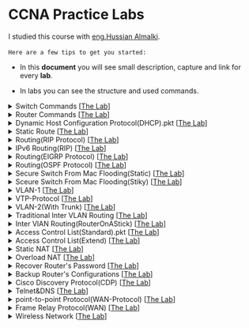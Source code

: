 # CCNA Practice Labs

I studied this course with <a href="http://www.halmalki.net/" target="_blank">eng.Hussian Almalki</a>.

`Here are a few tips to get you started:`

- In this **document** you will see small description, capture and link for every **lab**.

- In labs you can see the structure and used commands.

<details>
<summary>
Switch Commands
 [<a href="labs\SwitchCommands.pkt" target="_blank">The Lab</a>]
</summary>
<details>
<summary>
Topic Summary:
</summary>

![](labs-summaries/switch-config.jpeg)

</details>
<br>

Photo From Lab
![](imgs/SwitchCommands.png)

</details>
<details>
<summary>
Router Commands
 [<a href="labs\RouterCommands.pkt" target="_blank">The Lab</a>]
</summary>
<details>
<summary>
Topic Summary:

</summary>
 
 ![](imgs/RouterCommands.png)

</details>
<br>

Photo From Lab

</details>
<details>
<summary>
Dynamic Host Configuration Protocol(DHCP).pkt
 [<a href="labs\Dynamic-Host-Configuration-Protocol(DHCP).pkt" target="_blank">The Lab</a>]
</summary>
<details>
<summary>
Topic Summary:

</summary>

 ![](labs-summaries/dhcp.jpeg)

</details>
<br>

Photo From Lab
![DHCP](imgs/DHCP.png)

</details>
<details>
<summary>
Static Route  
[<a href="labs\StaticRoute.pkt" target="_blank">The Lab</a>]
</summary>
<details>
<summary>
Topic Summary:

</summary>

![](labs-summaries/static-route.jpeg)

</details>
<br>

Photo From Lab
![](imgs/StaticRoute.png)

</details>
<details>
<summary>
Routing(RIP Protocol)
 [<a href="labs\\Routing(RIP Protocol).pkt" target="_blank">The Lab</a>]
</summary>
<details>
<summary>
Topic Summary:

</summary>

![](labs-summaries/rip-protocol.jpeg)

</details>
<br>

Photo From Lab
![](imgs/RIP%20Protocol.png)

</details>
<details>
<summary>
IPv6 Routing(RIP)
 [<a href="labs\\IPv6Routing(RIP).pkt" target="_blank">The Lab</a>]
</summary>
<details>
<summary>
Topic Summary:

</summary>

![](labs-summaries/ipv6Routing.jpeg)

</details>
<br>

Photo From Lab
![](imgs/IPv6-Routing(RIP).png)

</details>
<details>
<summary>
Routing(EIGRP Protocol)
 [<a href="labs\\Routing(EIGRP Protocol).pkt" target="_blank">The Lab</a>]
</summary>
<details>
<summary>
Topic Summary:

</summary>

![](labs-summaries/eigrp-protocol.jpeg)

</details>
<br>

Photo From Lab
![](imgs/StaticRoute.png)

</details>
<details>
<summary>
Routing(OSPF Protocol)
 [<a href="labs\\Routing(OSPF Protocol).pkt" target="_blank">The Lab</a>]
</summary>
<details>
<summary>
Topic Summary:

</summary>

![](labs-summaries/ospf-protocol.jpeg)

</details>
<br>

Photo From Lab
![](imgs/OSPF-Protocol.png)

</details>
<details>
<summary>
Secure Switch From Mac Flooding(Static) [<a href="labs\SecureSwitchFromMacFlooding(Static).pkt" target="_blank">The Lab</a>]
</summary>
<details>
<summary>
Topic Summary:

</summary>
![](labs-summaries/securing-switch.jpeg)

</details>
<br>

Photo From Lab
![](imgs/SecurySwitch(Static).png)

</details>
<details>
<summary>
Sceure Switch From Mac Flooding(Stiky) [<a href="labs\SceureSwitchFromMacFlooding(Stiky).pkt" target="_blank">The Lab</a>]
</summary>
<details>
<summary>

</summary>

</details>
<br>

Photo From Lab
![](imgs/SecureSwitch(Stiky).png)

</details>
<details>
<summary>
VLAN-1 [<a href="labs\VLAN-1.pkt" target="_blank">The Lab</a>]
</summary>
<details>
<summary>
 Topic Summary:

</summary>

![](labs-summaries/VLAN-1.jpeg)

</details>
<br>

Photo From Lab
![](imgs/VLAN-1.png)

</details>
<details>
<summary>
VTP-Protocol [<a href="labs\VTP-Protocol.pkt" target="_blank">The Lab</a>]
</summary>
<details>
<summary>
Topic Summary:

</summary>

![](labs-summaries/vtp-protocol.jpeg)

</details>
<br>

Photo From Lab
![](imgs/VTP-Protocol.png)

</details><details>
<summary>
VLAN-2(With Trunk) [<a href="labs\VLAN-2(With Trunk).pkt" target="_blank">The Lab</a>]
</summary>
<details>
<summary>
Topic Summary:

</summary>

![](labs-summaries/vlan-2.jpeg)

</details>
<br>

Photo From Lab
![](imgs/VLAN-2.png)

</details><details>
<summary>
Traditional Inter VLAN Routing
[<a href="labs\Traditional-Inter-VLAN-Routing.pkt" target="_blank">The Lab</a>]
</summary>
<details>
<summary>
Topic Summary:

</summary>

![](labs-summaries/inter-vlan-routing(traditional.jpeg)

</details>
<br>

Photo From Lab
![](imgs/Inter-VLAN-Routing(Traditional).png)

</details>
<details>
<summary>
Inter VlAN Routing(RouterOnAStick)
 [<a href="labs\Inter-VlAN-Routing(RouterOnAStick.pkt" target="_blank">The Lab</a>]
</summary>
<details>
<summary>
Topic Summary:

</summary>

![](labs-summaries/)

</details>
<br>

Photo From Lab
![](imgs/Inter-VLAN-Routing(RouterOnStick).png)

</details>
<details>
<summary>
Access Control List(Standard).pkt
 [<a href="labs\AccessControlList(Standard).pkt" target="_blank">The Lab</a>]
</summary>
<details>
<summary>
Topic Summary

</summary>

![](labs-summaries/ACL(standard).png)
</details>
<br>

Photo From Lab
![](imgs/ACL(Standared).png)
</details>
<details>
<summary>
Access Control List(Extend)
 [<a href="labs\AccessControlList(Extend).pkt" target="_blank">The Lab</a>]
</summary>
<details>
<summary>
Topic Summary:

</summary>

![](labs-summaries/acl(extends).jpeg)

</details>
<br>

Photo From Lab
![](imgs/ACL(Extend).png)

</details><details>
<summary>
Static NAT
 [<a href="labs\Static-NAT.pkt" target="_blank">The Lab</a>]
</summary>
<details>
<summary>
Topic Summary:

</summary>

![](labs-summaries/NAT.jpeg)

</details>
<br>

Photo From Lab
![](imgs/Static-NAT.png)

</details><details>
<summary>
Overload NAT
 [<a href="labs\Overload-NAT.pkt" target="_blank">The Lab</a>]
</summary>
<details>
<summary>

</summary>

</details>
<br>

Photo From Lab
![](imgs/Overloaded-NAT.png)

</details><details>
<summary>
Recover Router's Password
 [<a href="labs\RecoverRouter'sPassword.pkt" target="_blank">The Lab</a>]
</summary>
<details>
<summary>
Topic Summary:

</summary>
![](labs-summaries/recoveringRouterPassword.jpeg)

</details>
<br>

Photo From Lab
![](imgs/RecoverRouterPassword.png)

</details><details>
<summary>
Backup Router's Configurations
 [<a href="labs\BackupRouter'sConfigrations.pkt" target="_blank">The Lab</a>]
</summary>
<details>
<summary>
Topic Summary:

</summary>

![](labs-summaries/backupRouterConfig.jpeg)

</details>
<br>

Photo From Lab
![](imgs/BackupRouterConfigruration.png)

</details><details>
<summary>
Cisco Discovery Protocol(CDP)
 [<a href="labs\CiscoDiscoveryProtocol(CDP).pkt" target="_blank">The Lab</a>]
</summary>
<details>
<summary>
Topic Summary:

</summary>

</details>
<br>

Photo From Lab
![](imgs/CisconDiscoverPotocol.png)

</details><details>
<summary>
Telnet&DNS
 [<a href="labs\Telnet&DNS.pkt" target="_blank">The Lab</a>]
</summary>
<details>
<summary>
Topic Summary:

</summary>

![](labs-summaries/telnet.jpeg)

</details>
<br>

Photo From Lab
![](imgs/Telnet%26DNS.png)

</details><details>
<summary>
point-to-point Protocol(WAN-Protocol)
 [<a href="labs\point-to-point(WAN-Protocol).pkt" target="_blank">The Lab</a>]
</summary>
<details>
<summary>
Topic Summary:

</summary>

![](labs-summaries/potinToPointProtocol.jpeg)

</details>
<br>

Photo From Lab
![](imgs/PTP-Protocol(WAN).png)

</details><details>
<summary>
Frame Relay Protocol(WAN)
 [<a href="labs\FrameRelayProtocol(WAN).pkt" target="_blank">The Lab</a>]
</summary>

<br>

Photo From Lab
![](imgs/Frame-Relay-Protocol(WAN)).png)

</details><details>
<summary>
Wireless Network
 [<a href="labs\Wireless-Network.pkt" target="_blank">The Lab</a>]
</summary>

<br>

Photo From Lab
![](imgs/WLAN.png)

</details>
